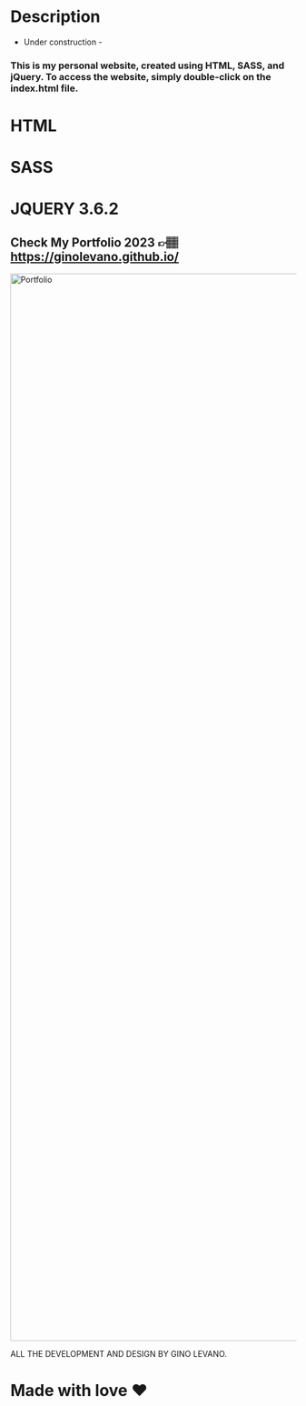 # Description
- Under construction -
### This is my personal website, created using HTML, SASS, and jQuery. To access the website, simply double-click on the index.html file.


# HTML
# SASS
# JQUERY 3.6.2

## Check My Portfolio 2023 👉🏽  https://ginolevano.github.io/
<img width="1878" alt="Portfolio" src="https://user-images.githubusercontent.com/95493476/208790864-90df9361-8c16-4b7f-8820-7369b1d38dbb.png">


ALL THE DEVELOPMENT AND DESIGN BY GINO LEVANO.

# Made with love ❤️
